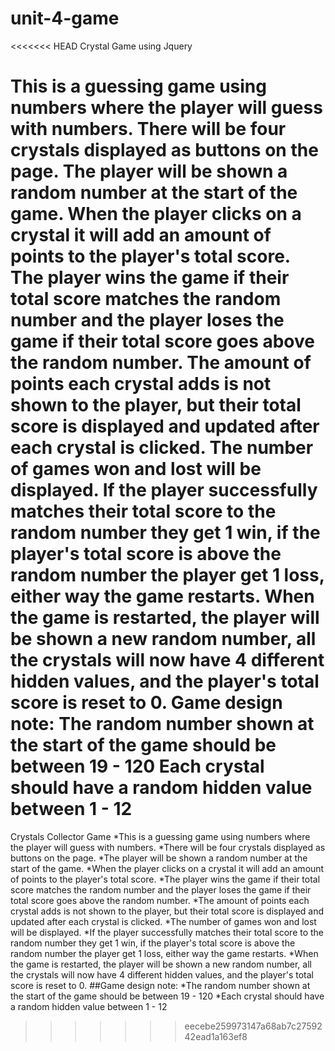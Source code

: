 # unit-4-game
<<<<<<< HEAD
Crystal Game using Jquery

This is a guessing game using numbers where the player will guess with numbers.
There will be four crystals displayed as buttons on the page.
The player will be shown a random number at the start of the game.
When the player clicks on a crystal it will add an amount of points to the player's total score.
The player wins the game if their total score matches the random number and the player loses the game if their total score goes above the random number.
The amount of points each crystal adds is not shown to the player, but their total score is displayed and updated after each crystal is clicked.
The number of games won and lost will be displayed.
If the player successfully matches their total score to the random number they get 1 win, if the player's total score is above the random number the player get 1 loss, either way the game restarts.
When the game is restarted, the player will be shown a new random number, all the crystals will now have 4 different hidden values, and the player's total score is reset to 0.
Game design note:
The random number shown at the start of the game should be between 19 - 120
Each crystal should have a random hidden value between 1 - 12
=======
Crystals Collector Game
*This is a guessing game using numbers where the player will guess with numbers.
*There will be four crystals displayed as buttons on the page.
*The player will be shown a random number at the start of the game.
*When the player clicks on a crystal it will add an amount of points to the player's total score.
*The player wins the game if their total score matches the random number and the player loses the game if their total score goes above the random number.
*The amount of points each crystal adds is not shown to the player, but their total score is displayed and updated after each crystal is clicked.
*The number of games won and lost will be displayed.
*If the player successfully matches their total score to the random number they get 1 win, if the player's total score is above the random number the player get 1 loss, either way the game restarts.
*When the game is restarted, the player will be shown a new random number, all the crystals will now have 4 different hidden values, and the player's total score is reset to 0.
##Game design note:
*The random number shown at the start of the game should be between 19 - 120
*Each crystal should have a random hidden value between 1 - 12
>>>>>>> eecebe259973147a68ab7c2759242ead1a163ef8
